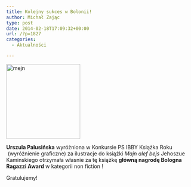 ```yaml
---
title: Kolejny sukces w Bolonii!
author: Michał Zając
type: post
date: 2014-02-18T17:09:32+00:00
url: /?p=1827
categories:
  - Aktualności

---
```

<a href="http://www.ibby.pl/wp-content/uploads/2014/02/mejn.jpg" rel="lightbox[1827]"><img class="alignnone size-medium wp-image-1831" alt="mejn" src="http://www.ibby.pl/wp-content/uploads/2014/02/mejn-198x200.jpg" width="198" height="200" srcset="http://www.ibby.pl/wp-content/uploads/2014/02/mejn-198x200.jpg 198w, http://www.ibby.pl/wp-content/uploads/2014/02/mejn-99x100.jpg 99w, http://www.ibby.pl/wp-content/uploads/2014/02/mejn.jpg 401w" sizes="(max-width: 198px) 100vw, 198px" /></a>

**Urszula Palusińska** wyróżniona w Konkursie PS IBBY Książka Roku  (wyróżnienie graficzne) za ilustracje do książki _Majn alef bejs_ Jehoszue Kaminskiego otrzymała własnie za tę książkę **główną nagrodę Bologna Ragazzi Award** w kategorii non fiction !

Gratulujemy!